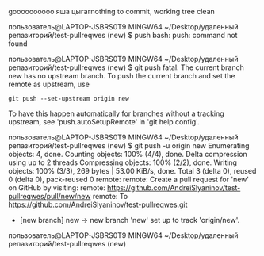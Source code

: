 goooooooooo
яша цыгагnothing to commit, working tree clean

пользователь@LAPTOP-JSBRS0T9 MINGW64 ~/Desktop/удаленный репазиторий/test-pullreqwes (new)
$ push
bash: push: command not found

пользователь@LAPTOP-JSBRS0T9 MINGW64 ~/Desktop/удаленный репазиторий/test-pullreqwes (new)
$ git push
fatal: The current branch new has no upstream branch.
To push the current branch and set the remote as upstream, use

    git push --set-upstream origin new

To have this happen automatically for branches without a tracking
upstream, see 'push.autoSetupRemote' in 'git help config'.


пользователь@LAPTOP-JSBRS0T9 MINGW64 ~/Desktop/удаленный репазиторий/test-pullreqwes (new)
$ git  push -u origin new
Enumerating objects: 4, done.
Counting objects: 100% (4/4), done.
Delta compression using up to 2 threads
Compressing objects: 100% (2/2), done.
Writing objects: 100% (3/3), 269 bytes | 53.00 KiB/s, done.
Total 3 (delta 0), reused 0 (delta 0), pack-reused 0
remote: 
remote: Create a pull request for 'new' on GitHub by visiting:
remote:      https://github.com/AndreiSlyaninov/test-pullreqwes/pull/new/new
remote:
To https://github.com/AndreiSlyaninov/test-pullreqwes.git
 * [new branch]      new -> new
branch 'new' set up to track 'origin/new'.

пользователь@LAPTOP-JSBRS0T9 MINGW64 ~/Desktop/удаленный репазиторий/test-pullreqwes (new)